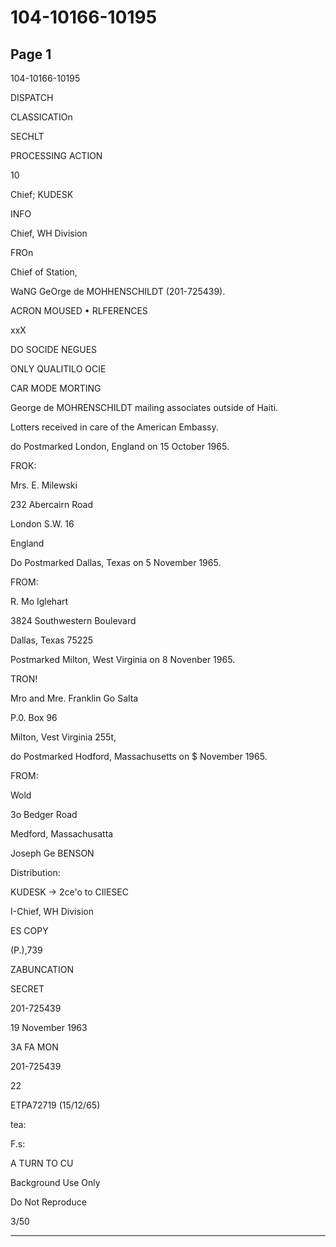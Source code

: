# 104-10166-10195

## Page 1

104-10166-10195

DISPATCH

CLASSICATIOn

SECHLT

PROCESSING ACTION

10

Chief; KUDESK

INFO

Chief, WH Division

FROn

Chief of Station,

WaNG GeOrge de MOHHENSCHILDT (201-725439).

ACRON MOUSED • RLFERENCES

xxX

DO SOCIDE NEGUES

ONLY QUALITILO OCIE

CAR MODE MORTING

George de MOHRENSCHILDT mailing associates outside of Haiti.

Lotters received in care of the American Embassy.

do Postmarked London, England on 15 October 1965.

FROK:

Mrs. E. Milewski

232 Abercairn Road

London S.W. 16

England

Do Postmarked Dallas, Texas on 5 November 1965.

FROM:

R. Mo Iglehart

3824 Southwestern Boulevard

Dallas, Texas 75225

Postmarked Milton, West Virginia on 8 Novenber 1965.

TRON!

Mro and Mre. Franklin Go Salta

P.0. Box 96

Milton, Vest Virginia 255t,

do Postmarked Hodford, Massachusetts on $ November 1965.

FROM:

Wold

3o Bedger Road

Medford, Massachusatta

Joseph Ge BENSON

Distribution:

KUDESK → 2ce'o to CIlESEC

I-Chief, WH Division

ES COPY

(P.),739

ZABUNCATION

SECRET

201-725439

19 November 1963

3A FA MON

201-725439

22

ETPA72719 (15/12/65)

tea:

F.s:

A TURN TO CU

Background Use Only

Do Not Reproduce

3/50

---

